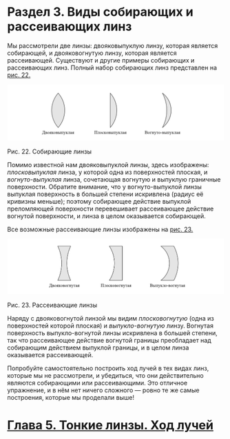# Раздел 3. Виды собирающих и рассеивающих линз
Мы рассмотрели две линзы: двояковыпуклую линзу, которая является собирающей, и двояковогнутую линзу, которая является рассеивающей. Существуют и другие примеры собирающих и рассеивающих линз.
Полный набор собирающих линз представлен на [рис. 22.](/image/Рисунок22.jpg)

![Собирающие линзы](/image/Рисунок22.jpg)

Рис. 22. Собирающие линзы

Помимо известной нам двояковыпуклой линзы, здесь изображены: _плосковыпуклая_ линза, у которой одна из поверхностей плоская, и _вогнуто-выпуклая_ линза, сочетающая вогнутую и выпуклую граничные поверхности. Обратите внимание, что у вогнуто-выпуклой линзы выпуклая поверхность в большей степени искривлена (радиус её кривизны меньше); поэтому собирающее действие выпуклой преломляющей поверхности перевешивает рассеивающее действие вогнутой поверхности, и линза в целом оказывается собирающей.

Все возможные рассеивающие линзы изображены на [рис. 23.](/image/Рисунок23.jpg)

![Рассеивающие линзы](/image/Рисунок23.jpg)

Рис. 23. Рассеивающие линзы

Наряду с двояковогнутой линзой мы видим _плосковогнутую_ (одна из поверхностей которой плоская) и _выпукло-вогнутую_ линзу. Вогнутая поверхность выпукло-вогнутой линзы искривлена в большей степени, так что рассеивающее действие вогнутой границы преобладает над собирающим действием выпуклой границы, и в целом линза оказывается рассеивающей.

Попробуйте самостоятельно построить ход лучей в тех видах линз, которые мы не рассмотрели, и убедиться, что они действительно являются собирающими или рассеивающими. Это отличное упражнение, и в нём нет ничего сложного — ровно те же самые построения, которые мы проделали выше!
# [Глава 5. Тонкие линзы. Ход лучей](/Тонкие%20линзы.%20Ход%20лучей)
